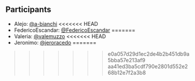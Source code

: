 ## Participants

- Alejo: [@a-bianchi](https://github.com/a-bianchi)
<<<<<<< HEAD
- FedericoEscandar: [@FedericoEscandar](https://github.com/FedericoEscandar)
=======
- Valeria: [@valemuzzo](https://github.com/valemuzzo)
<<<<<<< HEAD
- Jeronimo: [@jeroracedo](https://github.com/jeroracedo)
=======
>>>>>>> e0a057d29d1ec2de4b2b451db9a5bba57e213af9
>>>>>>> aa41ed3ba5cdf790e2801d552e268b12e7f2a3b8
